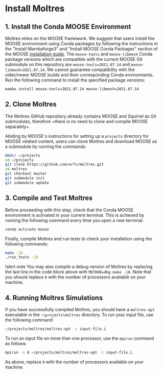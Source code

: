 # Install Moltres

## 1. Install the Conda MOOSE Environment

Moltres relies on the MOOSE framework. We suggest that users install the MOOSE environment using
Conda packages by following the instructions in the "Install Mambaforge3" and "Install MOOSE Conda
Packages" section of the MOOSE
[installation guide](https://mooseframework.inl.gov/getting_started/installation/conda.html). The
`moose-tools` and `moose-libmesh` Conda package versions which are compatible with the current
MOOSE Git submodule on this repository are `moose-tools=2021.07.14` and `moose-libmesh=2021.07.14`.
We cannot guarantee compatibility with the older/newer MOOSE builds and their corresponding Conda
environments. Run the following command to install the specified package versions:

```bash
mamba install moose-tools=2021.07.14 moose-libmesh=2021.07.14
```

## 2. Clone Moltres

The Moltres GitHub repository already contains MOOSE and Squirrel as Git submodules, therefore
+there is no need to clone and compile MOOSE separately+. 

Abiding by MOOSE's instructions for setting up a `projects` directory for MOOSE-related content,
users can clone Moltres and download MOOSE as a submodule by running the commands:

```bash
mkdir ~/projects
cd ~/projects
git clone https://github.com/arfc/moltres.git
cd moltres
git checkout master
git submodule init
git submodule update
```

## 3. Compile and Test Moltres

Before proceeding with this step, check that the Conda MOOSE environment is activated in your
current terminal. This is achieved by running the following command every time you open a new
terminal:

```bash
conda activate moose
```

Finally, compile Moltres and run tests to check your installation using the following commands:

```bash
make -j8
./run_tests -j8
```

!alert note
You may also compile a debug version of Moltres by replacing the last line in 
the code block above with `METHOD=dbg make
-j8`. Note that you should replace `8` with the number of processors available
on your machine.

## 4. Running Moltres Simulations

If you have successfully compiled Moltres, you should have a `moltres-opt` executable in the
`~\projects\moltres` directory. To run your input file, use the following command:

```bash
~/projects/moltres/moltres-opt -i input-file.i
```

To run an input file on more than one processor, use the `mpirun` command as follows:

```bash
mpirun -n 8 ~/projects/moltres/moltres-opt -i input-file.i
```

As above, replace `8` with the number of processors available on your machine.
